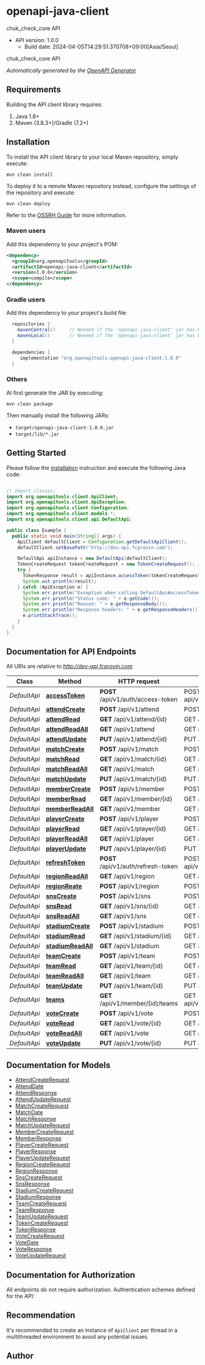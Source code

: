 # openapi-java-client

chuk_check_core API
- API version: 1.0.0
  - Build date: 2024-04-05T14:29:51.370708+09:00[Asia/Seoul]

chuk_check_core API


*Automatically generated by the [OpenAPI Generator](https://openapi-generator.tech)*


## Requirements

Building the API client library requires:
1. Java 1.8+
2. Maven (3.8.3+)/Gradle (7.2+)

## Installation

To install the API client library to your local Maven repository, simply execute:

```shell
mvn clean install
```

To deploy it to a remote Maven repository instead, configure the settings of the repository and execute:

```shell
mvn clean deploy
```

Refer to the [OSSRH Guide](http://central.sonatype.org/pages/ossrh-guide.html) for more information.

### Maven users

Add this dependency to your project's POM:

```xml
<dependency>
  <groupId>org.openapitools</groupId>
  <artifactId>openapi-java-client</artifactId>
  <version>1.0.0</version>
  <scope>compile</scope>
</dependency>
```

### Gradle users

Add this dependency to your project's build file:

```groovy
  repositories {
    mavenCentral()     // Needed if the 'openapi-java-client' jar has been published to maven central.
    mavenLocal()       // Needed if the 'openapi-java-client' jar has been published to the local maven repo.
  }

  dependencies {
     implementation "org.openapitools:openapi-java-client:1.0.0"
  }
```

### Others

At first generate the JAR by executing:

```shell
mvn clean package
```

Then manually install the following JARs:

* `target/openapi-java-client-1.0.0.jar`
* `target/lib/*.jar`

## Getting Started

Please follow the [installation](#installation) instruction and execute the following Java code:

```java

// Import classes:
import org.openapitools.client.ApiClient;
import org.openapitools.client.ApiException;
import org.openapitools.client.Configuration;
import org.openapitools.client.models.*;
import org.openapitools.client.api.DefaultApi;

public class Example {
  public static void main(String[] args) {
    ApiClient defaultClient = Configuration.getDefaultApiClient();
    defaultClient.setBasePath("http://dev-api.fcprovin.com");

    DefaultApi apiInstance = new DefaultApi(defaultClient);
    TokenCreateRequest tokenCreateRequest = new TokenCreateRequest(); // TokenCreateRequest | 
    try {
      TokenResponse result = apiInstance.accessToken(tokenCreateRequest);
      System.out.println(result);
    } catch (ApiException e) {
      System.err.println("Exception when calling DefaultApi#accessToken");
      System.err.println("Status code: " + e.getCode());
      System.err.println("Reason: " + e.getResponseBody());
      System.err.println("Response headers: " + e.getResponseHeaders());
      e.printStackTrace();
    }
  }
}

```

## Documentation for API Endpoints

All URIs are relative to *http://dev-api.fcprovin.com*

Class | Method | HTTP request | Description
------------ | ------------- | ------------- | -------------
*DefaultApi* | [**accessToken**](docs/DefaultApi.md#accessToken) | **POST** /api/v1/auth/access-token | POST api/v1/auth/access-token
*DefaultApi* | [**attendCreate**](docs/DefaultApi.md#attendCreate) | **POST** /api/v1/attend | POST api/v1/attend
*DefaultApi* | [**attendRead**](docs/DefaultApi.md#attendRead) | **GET** /api/v1/attend/{id} | GET api/v1/attend/{id}
*DefaultApi* | [**attendReadAll**](docs/DefaultApi.md#attendReadAll) | **GET** /api/v1/attend | GET api/v1/attend
*DefaultApi* | [**attendUpdate**](docs/DefaultApi.md#attendUpdate) | **PUT** /api/v1/attend/{id} | PUT api/v1/attend/{id}
*DefaultApi* | [**matchCreate**](docs/DefaultApi.md#matchCreate) | **POST** /api/v1/match | POST api/v1/match
*DefaultApi* | [**matchRead**](docs/DefaultApi.md#matchRead) | **GET** /api/v1/match/{id} | GET api/v1/match/{id}
*DefaultApi* | [**matchReadAll**](docs/DefaultApi.md#matchReadAll) | **GET** /api/v1/match | GET api/v1/match
*DefaultApi* | [**matchUpdate**](docs/DefaultApi.md#matchUpdate) | **PUT** /api/v1/match/{id} | PUT api/v1/match/{id}
*DefaultApi* | [**memberCreate**](docs/DefaultApi.md#memberCreate) | **POST** /api/v1/member | POST api/v1/member
*DefaultApi* | [**memberRead**](docs/DefaultApi.md#memberRead) | **GET** /api/v1/member/{id} | GET api/v1/member/{id}
*DefaultApi* | [**memberReadAll**](docs/DefaultApi.md#memberReadAll) | **GET** /api/v1/member | GET api/v1/member
*DefaultApi* | [**playerCreate**](docs/DefaultApi.md#playerCreate) | **POST** /api/v1/player | POST api/v1/player
*DefaultApi* | [**playerRead**](docs/DefaultApi.md#playerRead) | **GET** /api/v1/player/{id} | GET api/v1/player/{id}
*DefaultApi* | [**playerReadAll**](docs/DefaultApi.md#playerReadAll) | **GET** /api/v1/player | GET api/v1/player
*DefaultApi* | [**playerUpdate**](docs/DefaultApi.md#playerUpdate) | **PUT** /api/v1/player/{id} | PUT api/v1/player/{id}
*DefaultApi* | [**refreshToken**](docs/DefaultApi.md#refreshToken) | **POST** /api/v1/auth/refresh-token | POST api/v1/auth/refresh-token
*DefaultApi* | [**regionReadAll**](docs/DefaultApi.md#regionReadAll) | **GET** /api/v1/region | GET api/v1/region
*DefaultApi* | [**regionReate**](docs/DefaultApi.md#regionReate) | **POST** /api/v1/region | POST api/v1/region
*DefaultApi* | [**snsCreate**](docs/DefaultApi.md#snsCreate) | **POST** /api/v1/sns | POST api/v1/sns
*DefaultApi* | [**snsRead**](docs/DefaultApi.md#snsRead) | **GET** /api/v1/sns/{id} | GET api/v1/sns/{id}
*DefaultApi* | [**snsReadAll**](docs/DefaultApi.md#snsReadAll) | **GET** /api/v1/sns | GET api/v1/sns
*DefaultApi* | [**stadiumCreate**](docs/DefaultApi.md#stadiumCreate) | **POST** /api/v1/stadium | POST api/v1/stadium
*DefaultApi* | [**stadiumRead**](docs/DefaultApi.md#stadiumRead) | **GET** /api/v1/stadium/{id} | GET api/v1/stadium/{id}
*DefaultApi* | [**stadiumReadAll**](docs/DefaultApi.md#stadiumReadAll) | **GET** /api/v1/stadium | GET api/v1/stadium
*DefaultApi* | [**teamCreate**](docs/DefaultApi.md#teamCreate) | **POST** /api/v1/team | POST api/v1/team
*DefaultApi* | [**teamRead**](docs/DefaultApi.md#teamRead) | **GET** /api/v1/team/{id} | GET api/v1/team/{id}
*DefaultApi* | [**teamReadAll**](docs/DefaultApi.md#teamReadAll) | **GET** /api/v1/team | GET api/v1/team
*DefaultApi* | [**teamUpdate**](docs/DefaultApi.md#teamUpdate) | **PUT** /api/v1/team/{id} | PUT api/v1/team/{id}
*DefaultApi* | [**teams**](docs/DefaultApi.md#teams) | **GET** /api/v1/member/{id}/teams | GET api/v1/member/{id}/teams
*DefaultApi* | [**voteCreate**](docs/DefaultApi.md#voteCreate) | **POST** /api/v1/vote | POST api/v1/vote
*DefaultApi* | [**voteRead**](docs/DefaultApi.md#voteRead) | **GET** /api/v1/vote/{id} | GET api/v1/vote/{id}
*DefaultApi* | [**voteReadAll**](docs/DefaultApi.md#voteReadAll) | **GET** /api/v1/vote | GET api/v1/vote
*DefaultApi* | [**voteUpdate**](docs/DefaultApi.md#voteUpdate) | **PUT** /api/v1/vote/{id} | PUT api/v1/vote/{id}


## Documentation for Models

 - [AttendCreateRequest](docs/AttendCreateRequest.md)
 - [AttendDate](docs/AttendDate.md)
 - [AttendResponse](docs/AttendResponse.md)
 - [AttendUpdateRequest](docs/AttendUpdateRequest.md)
 - [MatchCreateRequest](docs/MatchCreateRequest.md)
 - [MatchDate](docs/MatchDate.md)
 - [MatchResponse](docs/MatchResponse.md)
 - [MatchUpdateRequest](docs/MatchUpdateRequest.md)
 - [MemberCreateRequest](docs/MemberCreateRequest.md)
 - [MemberResponse](docs/MemberResponse.md)
 - [PlayerCreateRequest](docs/PlayerCreateRequest.md)
 - [PlayerResponse](docs/PlayerResponse.md)
 - [PlayerUpdateRequest](docs/PlayerUpdateRequest.md)
 - [RegionCreateRequest](docs/RegionCreateRequest.md)
 - [RegionResponse](docs/RegionResponse.md)
 - [SnsCreateRequest](docs/SnsCreateRequest.md)
 - [SnsResponse](docs/SnsResponse.md)
 - [StadiumCreateRequest](docs/StadiumCreateRequest.md)
 - [StadiumResponse](docs/StadiumResponse.md)
 - [TeamCreateRequest](docs/TeamCreateRequest.md)
 - [TeamResponse](docs/TeamResponse.md)
 - [TeamUpdateRequest](docs/TeamUpdateRequest.md)
 - [TokenCreateRequest](docs/TokenCreateRequest.md)
 - [TokenResponse](docs/TokenResponse.md)
 - [VoteCreateRequest](docs/VoteCreateRequest.md)
 - [VoteDate](docs/VoteDate.md)
 - [VoteResponse](docs/VoteResponse.md)
 - [VoteUpdateRequest](docs/VoteUpdateRequest.md)


## Documentation for Authorization

All endpoints do not require authorization.
Authentication schemes defined for the API:

## Recommendation

It's recommended to create an instance of `ApiClient` per thread in a multithreaded environment to avoid any potential issues.

## Author



